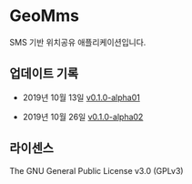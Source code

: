 # GeoMms

SMS 기반 위치공유 애플리케이션입니다.


## 업데이트 기록

- 2019년 10월 13일 [v0.1.0-alpha01](https://github.com/potados99/GeoMms/releases/tag/v0.1.0-alpha01)

- 2019년 10월 26일 [v0.1.0-alpha02](https://github.com/potados99/GeoMms/releases/tag/v0.1.0-alpha02)


## 라이센스

The GNU General Public License v3.0 (GPLv3)
